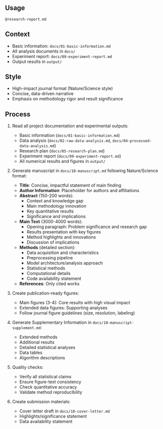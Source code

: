 ## Usage

`@research-report.md`

## Context

- Basic information: `docs/01-basic-information.md`
- All analysis documents in `docs/`
- Experiment report: `docs/09-experiment-report.md`
- Output results in `output/`

## Style

- High-impact journal format (Nature/Science style)
- Concise, data-driven narrative
- Emphasis on methodology rigor and result significance

## Process

1. Read all project documentation and experimental outputs:
   - Basic information (`docs/01-basic-information.md`)
   - Data analysis (`docs/02-raw-data-analysis.md`, `docs/04-processed-data-analysis.md`)
   - Research plan (`docs/05-research-plan.md`)
   - Experiment report (`docs/09-experiment-report.md`)
   - All numerical results and figures in `output/`

2. Generate manuscript in `docs/10-manuscript.md` following Nature/Science format:
   - **Title**: Concise, impactful statement of main finding
   - **Author Information**: Placeholder for authors and affiliations
   - **Abstract** (150-200 words):
     - Context and knowledge gap
     - Main methodology innovation
     - Key quantitative results
     - Significance and implications
   - **Main Text** (3000-4000 words):
     - Opening paragraph: Problem significance and research gap
     - Results presentation with key figures
     - Method highlights and innovations
     - Discussion of implications
   - **Methods** (detailed section):
     - Data acquisition and characteristics
     - Preprocessing pipeline
     - Model architecture/analysis approach
     - Statistical methods
     - Computational details
     - Code availability statement
   - **References**: Only cited works

3. Create publication-ready figures:
   - Main figures (3-4): Core results with high visual impact
   - Extended data figures: Supporting analyses
   - Follow journal figure guidelines (size, resolution, labeling)

4. Generate Supplementary Information in `docs/10-manuscript-supplement.md`:
   - Extended methods
   - Additional results
   - Detailed statistical analyses
   - Data tables
   - Algorithm descriptions

5. Quality checks:
   - Verify all statistical claims
   - Ensure figure-text consistency
   - Check quantitative accuracy
   - Validate method reproducibility

6. Create submission materials:
   - Cover letter draft in `docs/10-cover-letter.md`
   - Highlights/significance statement
   - Data availability statement